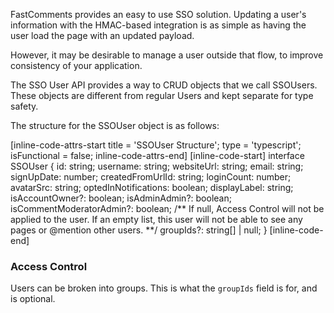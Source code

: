 FastComments provides an easy to use SSO solution. Updating a user's information with the HMAC-based integration is
as simple as having the user load the page with an updated payload.

However, it may be desirable to manage a user outside that flow, to improve consistency of your application.

The SSO User API provides a way to CRUD objects that we call SSOUsers. These objects are different from regular Users and
kept separate for type safety.

The structure for the SSOUser object is as follows:

[inline-code-attrs-start title = 'SSOUser Structure'; type = 'typescript'; isFunctional = false; inline-code-attrs-end]
[inline-code-start]
interface SSOUser {
    id: string;
    username: string;
    websiteUrl: string;
    email: string;
    signUpDate: number;
    createdFromUrlId: string;
    loginCount: number;
    avatarSrc: string;
    optedInNotifications: boolean;
    displayLabel: string;
    isAccountOwner?: boolean;
    isAdminAdmin?: boolean;
    isCommentModeratorAdmin?: boolean;
    /** If null, Access Control will not be applied to the user. If an empty list, this user will not be able to see any pages or @mention other users. **/
    groupIds?: string[] | null;
}
[inline-code-end]

### Access Control

Users can be broken into groups. This is what the `groupIds` field is for, and is optional.
